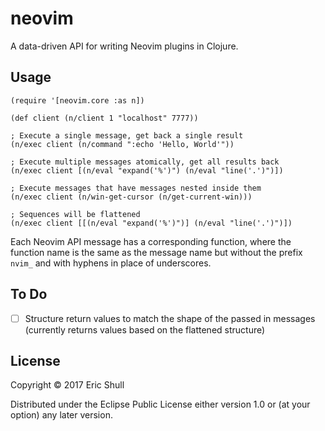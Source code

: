 # neovim

A data-driven API for writing Neovim plugins in Clojure.

## Usage

```
(require '[neovim.core :as n])

(def client (n/client 1 "localhost" 7777))

; Execute a single message, get back a single result
(n/exec client (n/command ":echo 'Hello, World'"))

; Execute multiple messages atomically, get all results back
(n/exec client [(n/eval "expand('%')") (n/eval "line('.')")])

; Execute messages that have messages nested inside them
(n/exec client (n/win-get-cursor (n/get-current-win)))

; Sequences will be flattened
(n/exec client [[(n/eval "expand('%')")] (n/eval "line('.')")])
```

Each Neovim API message has a corresponding function, where the function name is the same as the message name but without the prefix `nvim_` and with hyphens in place of underscores.

## To Do

- [ ] Structure return values to match the shape of the passed in messages (currently returns values based on the flattened structure)

## License

Copyright © 2017 Eric Shull

Distributed under the Eclipse Public License either version 1.0 or (at
your option) any later version.
